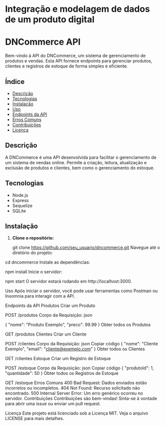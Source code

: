 ﻿# Integração e modelagem de dados de um produto digital
# DNCommerce API

Bem-vindo à API do DNCommerce, um sistema de gerenciamento de produtos e vendas. Esta API fornece endpoints para gerenciar produtos, clientes e registros de estoque de forma simples e eficiente.

## Índice

- [Descrição](#descrição)
- [Tecnologias](#tecnologias)
- [Instalação](#instalação)
- [Uso](#uso)
- [Endpoints da API](#endpoints-da-api)
- [Erros Comuns](#erros-comuns)
- [Contribuições](#contribuições)
- [Licença](#licença)

## Descrição

A DNCommerce é uma API desenvolvida para facilitar o gerenciamento de um sistema de vendas online. Permite a criação, leitura, atualização e exclusão de produtos e clientes, bem como o gerenciamento do estoque.

## Tecnologias

- Node.js
- Express
- Sequelize
- SQLite

## Instalação

1. **Clone o repositório:**

   git clone https://github.com/seu_usuario/dncommerce.git
Navegue até o diretório do projeto:


cd dncommerce
Instale as dependências:


npm install
Inicie o servidor:


npm start
O servidor estará rodando em http://localhost:3000.

Uso
Após iniciar o servidor, você pode usar ferramentas como Postman ou Insomnia para interagir com a API.

Endpoints da API
Produtos
Criar um Produto

POST /produtos
Corpo da Requisição:
json

{
  "nome": "Produto Exemplo",
  "preco": 99.99
}
Obter todos os Produtos

GET /produtos
Clientes
Criar um Cliente

POST /clientes
Corpo da Requisição:
json
Copiar código
{
  "nome": "Cliente Exemplo",
  "email": "cliente@exemplo.com"
}
Obter todos os Clientes

GET /clientes
Estoque
Criar um Registro de Estoque

POST /estoque
Corpo da Requisição:
json
Copiar código
{
  "produtoId": 1,
  "quantidade": 50
}
Obter todos os Registros de Estoque

GET /estoque
Erros Comuns
400 Bad Request: Dados enviados estão incorretos ou incompletos.
404 Not Found: Recurso solicitado não encontrado.
500 Internal Server Error: Um erro genérico ocorreu no servidor.
Contribuições
Contribuições são bem-vindas! Sinta-se à vontade para abrir uma issue ou enviar um pull request.

Licença
Este projeto está licenciado sob a Licença MIT. Veja o arquivo LICENSE para mais detalhes.

